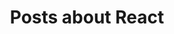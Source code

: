 ---
layout: categorypage
title: Posts about React
category: react
permalink: /categories/react/ # This is only required for pretty links.
---